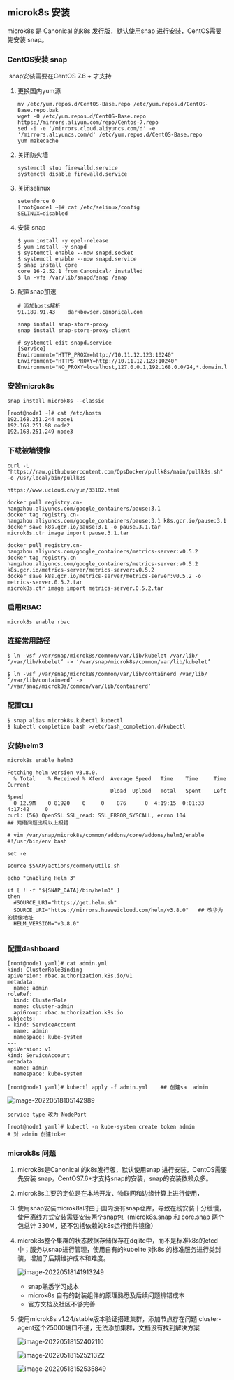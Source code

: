 ## microk8s 安装

microk8s 是 Canonical  的k8s 发行版，默认使用snap 进行安装，CentOS需要先安装 snap。

### CentOS安装 snap

​	snap安装需要在CentOS 7.6 + 才支持

1. 更换国内yum源

   ```
   mv /etc/yum.repos.d/CentOS-Base.repo /etc/yum.repos.d/CentOS-Base.repo.bak
   wget -O /etc/yum.repos.d/CentOS-Base.repo https://mirrors.aliyun.com/repo/Centos-7.repo
   sed -i -e '/mirrors.cloud.aliyuncs.com/d' -e '/mirrors.aliyuncs.com/d' /etc/yum.repos.d/CentOS-Base.repo 
   yum makecache
   ```

2. 关闭防火墙

   ```
   systemctl stop firewalld.service            
   systemctl disable firewalld.service
   ```

3. 关闭selinux

   ```
   setenforce 0
   [root@node1 ~]# cat /etc/selinux/config 
   SELINUX=disabled
   ```

4. 安装 snap

   ```
   $ yum install -y epel-release
   $ yum install -y snapd
   $ systemctl enable --now snapd.socket
   $ systemctl enable --now snapd.service
   $ snap install core
   core 16-2.52.1 from Canonical✓ installed
   $ ln -vfs /var/lib/snapd/snap /snap
   ```

5. 配置snap加速

   ```
   # 添加hosts解析
   91.189.91.43    darkbowser.canonical.com
   
   snap install snap-store-proxy
   snap install snap-store-proxy-client
   
   # systemctl edit snapd.service
   [Service]
   Environment="HTTP_PROXY=http://10.11.12.123:10240"
   Environment="HTTPS_PROXY=http://10.11.12.123:10240"
   Environment="NO_PROXY=localhost,127.0.0.1,192.168.0.0/24,*.domain.ltd"
   ```

### 安装microk8s

   ```
   snap install microk8s --classic
   
   [root@node1 ~]# cat /etc/hosts
   192.168.251.244 node1
   192.168.251.98 node2
   192.168.251.249 node3
   ```

   ### 下载被墙镜像

   ```
   curl -L "https://raw.githubusercontent.com/OpsDocker/pullk8s/main/pullk8s.sh" -o /usr/local/bin/pullk8s
   
   https://www.ucloud.cn/yun/33182.html
   
   docker pull registry.cn-hangzhou.aliyuncs.com/google_containers/pause:3.1
   docker tag registry.cn-hangzhou.aliyuncs.com/google_containers/pause:3.1 k8s.gcr.io/pause:3.1
   docker save k8s.gcr.io/pause:3.1 -o pause.3.1.tar
   microk8s.ctr image import pause.3.1.tar
   
   docker pull registry.cn-hangzhou.aliyuncs.com/google_containers/metrics-server:v0.5.2
   docker tag registry.cn-hangzhou.aliyuncs.com/google_containers/metrics-server:v0.5.2 k8s.gcr.io/metrics-server/metrics-server:v0.5.2
   docker save k8s.gcr.io/metrics-server/metrics-server:v0.5.2 -o metrics-server.0.5.2.tar
   microk8s.ctr image import metrics-server.0.5.2.tar
   ```

###  启用RBAC

```
microk8s enable rbac
```

### 连接常用路径

```
$ ln -vsf /var/snap/microk8s/common/var/lib/kubelet /var/lib/
‘/var/lib/kubelet’ -> ‘/var/snap/microk8s/common/var/lib/kubelet’

$ ln -vsf /var/snap/microk8s/common/var/lib/containerd /var/lib/
‘/var/lib/containerd’ -> ‘/var/snap/microk8s/common/var/lib/containerd’
```

### 配置CLI

```
$ snap alias microk8s.kubectl kubectl
$ kubectl completion bash >/etc/bash_completion.d/kubectl
```

### 安装helm3

```
microk8s enable helm3

Fetching helm version v3.8.0.
  % Total    % Received % Xferd  Average Speed   Time    Time     Time  Current
                                 Dload  Upload   Total   Spent    Left  Speed
  0 12.9M    0 81920    0     0    876      0  4:19:15  0:01:33  4:17:42     0
curl: (56) OpenSSL SSL_read: SSL_ERROR_SYSCALL, errno 104
## 网络问题出现以上报错

# vim /var/snap/microk8s/common/addons/core/addons/helm3/enable
#!/usr/bin/env bash

set -e

source $SNAP/actions/common/utils.sh

echo "Enabling Helm 3"

if [ ! -f "${SNAP_DATA}/bin/helm3" ]
then
  #SOURCE_URI="https://get.helm.sh"
  SOURCE_URI="https://mirrors.huaweicloud.com/helm/v3.8.0"   ## 改华为的镜像地址
  HELM_VERSION="v3.8.0"
  
```

### 配置dashboard

```
[root@node1 yaml]# cat admin.yml 
kind: ClusterRoleBinding
apiVersion: rbac.authorization.k8s.io/v1
metadata:
  name: admin
roleRef:
  kind: ClusterRole
  name: cluster-admin
  apiGroup: rbac.authorization.k8s.io
subjects:
- kind: ServiceAccount
  name: admin
  namespace: kube-system
---
apiVersion: v1
kind: ServiceAccount
metadata:
  name: admin
  namespace: kube-system

[root@node1 yaml]# kubectl apply -f admin.yml    ## 创建sa  admin
```

![image-20220518105142989](C:\Users\XYB\Desktop\k8s调研\microk8s.assets\image-20220518105142989.png)

```
service type 改为 NodePort
```

```
[root@node1 yaml]# kubectl -n kube-system create token admin 
# 对 admin 创建token
```

### microk8s 问题

1. microk8s是Canonical 的k8s发行版，默认使用snap 进行安装，CentOS需要先安装 snap，CentOS7.6+才支持snap的安装，snap的安装依赖众多。

2. microk8s主要的定位是在本地开发、物联网和边缘计算上进行使用，

3. 使用snap安装microk8s时由于国内没有snap仓库，导致在线安装十分缓慢，使用离线方式安装需要安装两个snap包（microk8s.snap 和 core.snap 两个包总计 330M，还不包括依赖的k8s运行组件镜像）

4. microk8s整个集群的状态数据存储保存在dqlite中，而不是标准k8s的etcd中；服务以snap进行管理，使用自有的kubelite 对k8s 的标准服务进行类封装，增加了后期维护成本和难度。

   ![image-20220518141913249](C:\Users\XYB\Desktop\k8s调研\microk8s.assets\image-20220518141913249.png)

   - snap熟悉学习成本
   - microk8s 自有的封装组件的原理熟悉及后续问题排错成本
   - 官方文档及社区不够完善

5. 使用microk8s v1.24/stable版本验证搭建集群，添加节点存在问题 cluster-agent这个25000端口不通，无法添加集群，文档没有找到解决方案

   ![image-20220518152402110](C:\Users\XYB\Desktop\k8s调研\microk8s.assets\image-20220518152402110.png)

   ![image-20220518152521322](C:\Users\XYB\Desktop\k8s调研\microk8s.assets\image-20220518152521322.png)

   ![image-20220518152535849](C:\Users\XYB\Desktop\k8s调研\microk8s.assets\image-20220518152535849.png)

   

